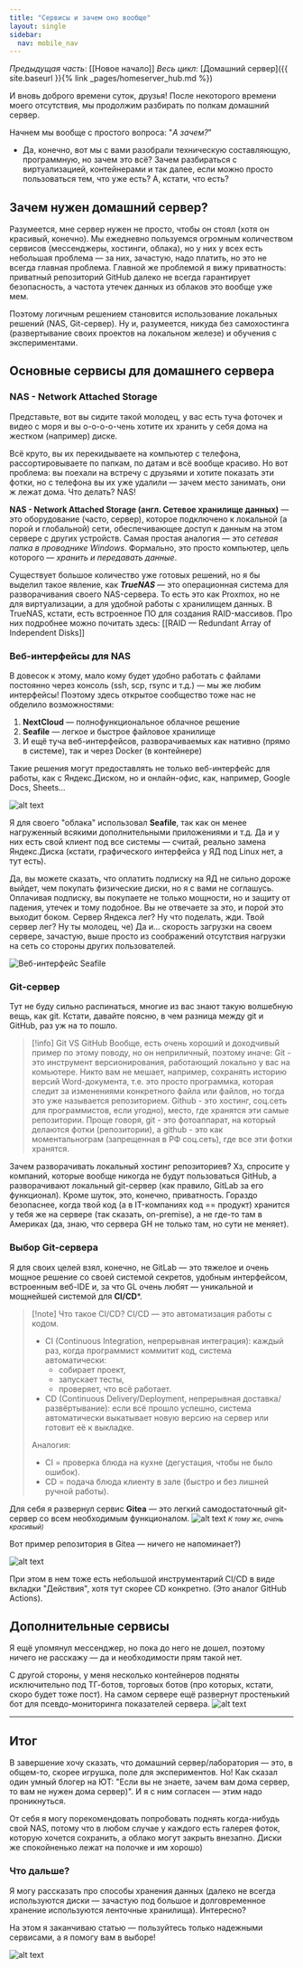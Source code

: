 ```yaml
---
title: "Сервисы и зачем оно вообще"
layout: single
sidebar:
  nav: mobile_nav
---
```


*Предыдущая часть*: [[Новое начало]]
*Весь цикл*: [Домашний сервер]({{ site.baseurl }}{% link _pages/homeserver_hub.md %})

И вновь доброго времени суток, друзья!
После некоторого времени моего отсутствия, мы продолжим разбирать по полкам домашний сервер.

Начнем мы вообще с простого вопроса: "*А зачем?*"
- Да, конечно, вот мы с вами разобрали техническую составляющую, программную, но зачем это всё? Зачем разбираться с виртуализацией, контейнерами и так далее, если можно просто пользоваться тем, что уже есть? А, кстати, что есть?

## Зачем нужен домашний сервер?

Разумеется, мне сервер нужен не просто, чтобы он стоял (хотя он красивый, конечно).
Мы ежедневно пользуемся огромным количеством сервисов (мессенджеры, хостинги, облака), но у них у всех есть небольшая проблема — за них, зачастую, надо платить, но это не всегда главная проблема. Главной же проблемой я вижу приватность: приватный репозиторий GitHub далеко не всегда гарантирует безопасность, а частота утечек данных из облаков это вообще уже мем.

Поэтому логичным решением становится использование локальных решений (NAS, Git-сервер). Ну и, разумеется, никуда без самохостинга (развертывание своих проектов на локальном железе) и обучения с экспериментами.

## Основные сервисы для домашнего сервера

### NAS - Network Attached Storage
Представьте, вот вы сидите такой молодец, у вас есть туча фоточек и видео с моря и вы о-о-о-о-чень хотите их хранить у себя дома на жестком (например) диске.

Всё круто, вы их перекидываете на компьютер с телефона, рассортировываете по папкам, по датам и всё вообще красиво. Но вот проблема: вы поехали на встречу с друзьями и хотите показать эти фотки, но с телефона вы их уже удалили — зачем место занимать, они ж лежат дома. Что делать? NAS!

**NAS - Network Attached Storage (англ. Сетевое хранилище данных)** — это оборудование (часто, сервер), которое подключено к локальной (а порой и глобальной) сети, обеспечивающее доступ к данным на этом сервере с других устройств. Самая простая аналогия — это *сетевая папка в проводнике Windows*.
Формально, это просто компьютер, цель которого — *хранить и передавать данные*.

Существует большое количество уже готовых решений, но я бы выделил такое явление, как ***TrueNAS*** — это операционная система для разворачивания своего NAS-сервера. То есть это как Proxmox, но не для виртуализации, а для удобной работы с хранилищем данных.
В TrueNAS, кстати, есть встроенное ПО для создания RAID-массивов. Про них подробнее можно почитать здесь: [[RAID — Redundant Array of Independent Disks]]

### Веб-интерфейсы для NAS

В довесок к этому, мало кому будет удобно работать с файлами постоянно через консоль (ssh, scp, rsync и т.д.) — мы же любим интерфейсы!
Поэтому здесь открытое сообщество тоже нас не обделило возможностями:
1) **NextCloud** — полнофункциональное облачное решение
2) **Seafile** — легкое и быстрое файловое хранилище
3) И ещё туча веб-интерфейсов, разворачиваемых как нативно (прямо в системе), так и через Docker (в контейнере)

Такие решения могут предоставлять не только веб-интерфейс для работы, как с Яндекс.Диском, но и онлайн-офис, как, например, Google Docs, Sheets...

![alt text](../../assets/cache/HomeServer/hs4/nas1.png)

Я для своего "облака" использовал **Seafile**, так как он менее нагруженный всякими дополнительными приложениями и т.д.
Да и у них есть свой клиент под все системы — считай, реально замена Яндекс.Диска (кстати, графического интерфейса у ЯД под Linux нет, а тут есть).

Да, вы можете сказать, что оплатить подписку на ЯД не сильно дороже выйдет, чем покупать физические диски, но я с вами не соглашусь.
Оплачивая подписку, вы покупаете не только мощности, но и защиту от падения, утечек и тому подобное. Вы не отвечаете за это, и порой это выходит боком. Сервер Яндекса лег? Ну что поделать, жди. Твой сервер лег? Ну ты молодец, че)
Да и... скорость загрузки на своем сервере, зачастую, выше просто из соображений отсутствия нагрузки на сеть со стороны других пользователей.

![Веб-интерфейс Seafile](../../assets/cache/HomeServer/hs4/seafile_gui1.png)


### Git-сервер
Тут не буду сильно распинаться, многие из вас знают такую волшебную вещь, как git. Кстати, давайте поясню, в чем разница между git и GitHub, раз уж на то пошло.
> [!info] Git VS GitHub
> Вообще, есть очень хороший и доходчивый пример по этому поводу, но он неприличный, поэтому иначе:
> Git - это инструмент версионирования, работающий локально у вас на комьютере. Никто вам не мешает, например, сохранять историю версий Word-документа, т.е. это просто программка, которая следит за изменениями конкретного файла или файлов, но тогда это уже называется репозиторием.
> Github - это хостинг, соц.сеть для программистов, если угодно), место, где хранятся эти самые репозитории.
> Проще говоря, git - это фотоаппарат, на который делаются фотки (репозитории), а github - это как моментальнограм (запрещенная в РФ соц.сеть), где все эти фотки хранятся.

Зачем разворачивать локальный хостинг репозиториев? Хз, спросите у компаний, которые вообще никогда не будут пользоваться GitHub, а разворачивают локальный git-сервер (как правило, GitLab за его функционал).
Кроме шуток, это, конечно, приватность. Гораздо безопаснее, когда твой код (а в IT-компаниях код == продукт) хранится у тебя же на сервере (так сказать, on-premise), а не где-то там в Америках (да, знаю, что сервера GH не только там, но сути не меняет).

### Выбор Git-сервера

Я для своих целей взял, конечно, не GitLab — это тяжелое и очень мощное решение со своей системой секретов, удобным интерфейсом, встроенным веб-IDE и, за что GL очень любят — уникальной и мощнейшей системой для **CI/CD**\*.

> [!note] Что такое CI/CD?
> CI/CD — это автоматизация работы с кодом.
>
> - CI (Continuous Integration, непрерывная интеграция): каждый раз, когда программист коммитит код, система автоматически:
>   - собирает проект,
>   - запускает тесты,
>   - проверяет, что всё работает.
> - CD (Continuous Delivery/Deployment, непрерывная доставка/развёртывание): если всё прошло успешно, система автоматически выкатывает новую версию на сервер или готовит её к выкладке.
>
> Аналогия:
> - CI = проверка блюда на кухне (дегустация, чтобы не было ошибок).
> - CD = подача блюда клиенту в зале (быстро и без лишней ручной работы).

Для себя я развернул сервис **Gitea** — это легкий самодостаточный git-сервер со всем необходимым функционалом.
![alt text](../../assets/cache/HomeServer/hs4/gitea_gui1.png)
<small>*К тому же, очень красивый)*</small>

Вот пример репозитория в Gitea — ничего не напоминает?)

![alt text](../../assets/cache/HomeServer/hs4/gitea_gui2.png)

При этом в нем тоже есть небольшой инструментарий CI/CD в виде вкладки "Действия", хотя тут скорее CD конкретно. (Это аналог GitHub Actions).

## Дополнительные сервисы

Я ещё упомянул мессенджер, но пока до него не дошел, поэтому ничего не расскажу — да и необходимости прям такой нет.

С другой стороны, у меня несколько контейнеров подняты исключительно под ТГ-ботов, торговых ботов (про которых, кстати, скоро будет тоже пост). На самом сервере ещё развернут простенький бот для псевдо-мониторинга показателей сервера.
![alt text](../../assets/cache/HomeServer/hs4/mon_bot1.png)

---

## Итог

В завершение хочу сказать, что домашний сервер/лаборатория — это, в общем-то, скорее игрушка, поле для экспериментов. Но! Как сказал один умный блогер на ЮТ: "Если вы не знаете, зачем вам дома сервер, то вам не нужен дома сервер)". И я с ним согласен — этим надо проникнуться.

От себя я могу порекомендовать попробовать поднять когда-нибудь свой NAS, потому что в любом случае у каждого есть галерея фоток, которую хочется сохранить, а облако могут закрыть внезапно. Диски же спокойненько лежат на полочке и им хорошо)

### Что дальше?

Я могу рассказать про способы хранения данных (далеко не всегда используются диски — зачастую под большое и долговременное хранение используются ленточные хранилища). Интересно?

На этом я заканчиваю статью — пользуйтесь только надежными сервисами, а я помогу вам в выборе!

![alt text](../../assets/cache/HomeServer/hs4/cats2.jpg)